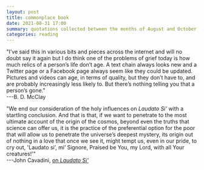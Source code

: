 ```yaml
---
layout: post
title: commonplace book
date: 2021-08-31 17:00
summary: quotations collected between the months of August and October, A.D. 2021
categories: reading
---
```


"I’ve said this in various bits and pieces across the internet and will no doubt say it again but I do think one of the problems of grief today is how much relics of a person’s life don’t age. A text chain always looks new and a Twitter page or a Facebook page always seem like they could be updated. Pictures and videos can age, in terms of quality, but they don’t have to, and are probably increasingly less likely to. But there’s nothing telling you that a person’s gone."\
---B. D. McClay

"We end our consideration of the holy influences on *Laudato Si’* with a startling conclusion. And that is that, if we want to penetrate to the most ultimate account of the origin of the cosmos, beyond even the truths that science can offer us, it is the practice of the preferential option for the poor that will allow us to penetrate the universe’s deepest mystery, its origin out of nothing in a love that once we see it, might tempt us, even in our pride, to cry out, 'Laudato si’, mi’ Signore, Praised be You, my Lord, with all Your creatures!'"\
---John Cavadini, [on *Laudato Si'*](https://churchlifejournal.nd.edu/articles/augustine-and-francis-the-saints-of-laudato-si)